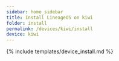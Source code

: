 ```yaml
---
sidebar: home_sidebar
title: Install LineageOS on kiwi
folder: install
permalink: /devices/kiwi/install
device: kiwi
---
```

{% include templates/device_install.md %}

